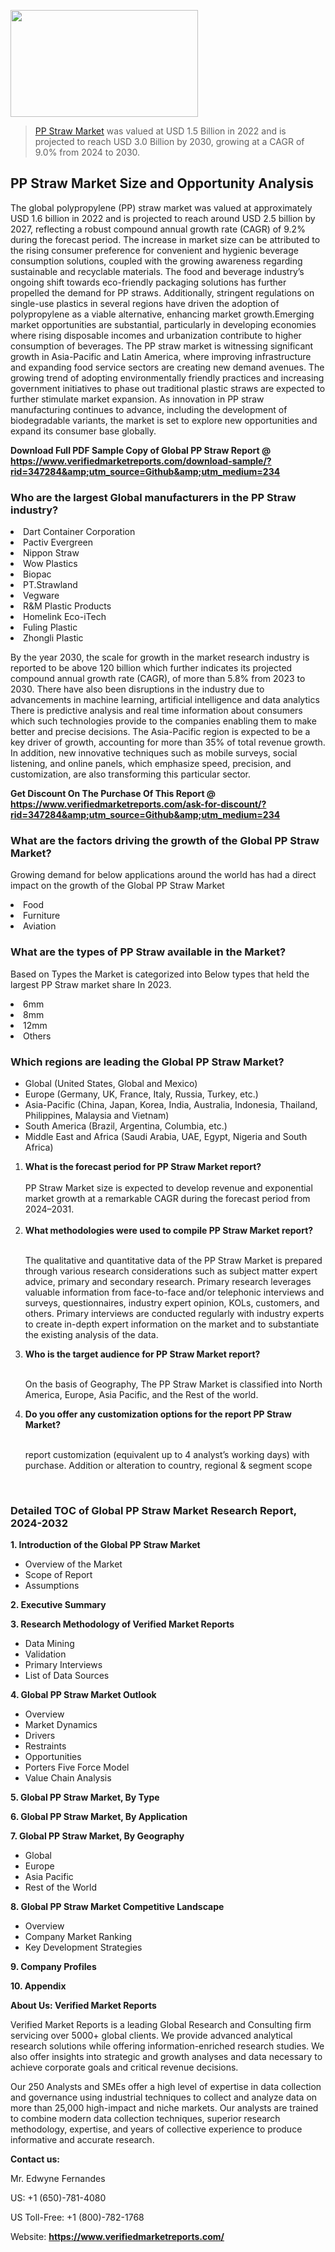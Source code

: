 <img src="https://ffe5etoiles.com/wp-content/uploads/2024/12/MST1-300x171.png" alt="" width="300" height="171" class="alignnone size-medium wp-image-20088" /><blockquote><p><p><a href="https://www.verifiedmarketreports.com/download-sample/?rid=347284&utm_source=Github&utm_medium=234" target="_blank">PP Straw Market</a> was valued at USD 1.5 Billion in 2022 and is projected to reach USD 3.0 Billion by 2030, growing at a CAGR of 9.0% from 2024 to 2030.</p></blockquote><p><h2>PP Straw Market Size and Opportunity Analysis</h2>The global polypropylene (PP) straw market was valued at approximately USD 1.6 billion in 2022 and is projected to reach around USD 2.5 billion by 2027, reflecting a robust compound annual growth rate (CAGR) of 9.2% during the forecast period. The increase in market size can be attributed to the rising consumer preference for convenient and hygienic beverage consumption solutions, coupled with the growing awareness regarding sustainable and recyclable materials. The food and beverage industry’s ongoing shift towards eco-friendly packaging solutions has further propelled the demand for PP straws. Additionally, stringent regulations on single-use plastics in several regions have driven the adoption of polypropylene as a viable alternative, enhancing market growth.Emerging market opportunities are substantial, particularly in developing economies where rising disposable incomes and urbanization contribute to higher consumption of beverages. The PP straw market is witnessing significant growth in Asia-Pacific and Latin America, where improving infrastructure and expanding food service sectors are creating new demand avenues. The growing trend of adopting environmentally friendly practices and increasing government initiatives to phase out traditional plastic straws are expected to further stimulate market expansion. As innovation in PP straw manufacturing continues to advance, including the development of biodegradable variants, the market is set to explore new opportunities and expand its consumer base globally.</p><p class=""><strong>Download Full PDF Sample Copy of Global PP Straw Report @ <a href="https://www.verifiedmarketreports.com/download-sample/?rid=347284&amp;utm_source=Github&amp;utm_medium=234" target="_blank">https://www.verifiedmarketreports.com/download-sample/?rid=347284&amp;utm_source=Github&amp;utm_medium=234</a></strong></p><h3 id="" class="">Who are the largest Global manufacturers in the PP Straw industry?</h3><p><li>Dart Container Corporation</li><li> Pactiv Evergreen</li><li> Nippon Straw</li><li> Wow Plastics</li><li> Biopac</li><li> PT.Strawland</li><li> Vegware</li><li> R&M Plastic Products</li><li> Homelink Eco-iTech</li><li> Fuling Plastic</li><li> Zhongli Plastic</li></p><div class=""><div class="" dir="" data-message-author-role="" data-message-id="" data-message-model-slug=""><div class=""><div class=""><div class=""><div class="" dir="" data-message-author-role="" data-message-id="" data-message-model-slug=""><div class=""><div class=""><p>By the year 2030, the scale for growth in the market research industry is reported to be above 120 billion which further indicates its projected compound annual growth rate (CAGR), of more than 5.8% from 2023 to 2030. There have also been disruptions in the industry due to advancements in machine learning, artificial intelligence and data analytics There is predictive analysis and real time information about consumers which such technologies provide to the companies enabling them to make better and precise decisions. The Asia-Pacific region is expected to be a key driver of growth, accounting for more than 35% of total revenue growth. In addition, new innovative techniques such as mobile surveys, social listening, and online panels, which emphasize speed, precision, and customization, are also transforming this particular sector.</p><p><strong>Get Discount On The Purchase Of This Report @&nbsp; <a href="https://www.verifiedmarketreports.com/ask-for-discount/?rid=347284&amp;utm_source=Github&amp;utm_medium=234" target="_blank">https://www.verifiedmarketreports.com/ask-for-discount/?rid=347284&amp;utm_source=Github&amp;utm_medium=234</a></strong></p></div></div></div></div></div></div></div></div><h3 id="" class="">What are the factors driving the growth of the Global PP Straw Market?</h3><p id="" class="">Growing demand for below applications around the world has had a direct impact on the growth of the Global PP Straw Market</p><p id="" class=""><li>Food</li><li> Furniture</li><li> Aviation</li></p><h3 id="" class="">What are the types of PP Straw available in the Market?</h3><p id="" class="">Based on Types the Market is categorized into Below types that held the largest PP Straw market share In 2023.</p><p id="" class=""><li>6mm</li><li> 8mm</li><li> 12mm</li><li> Others</li></p><h3 id="" class="">Which regions are leading the Global PP Straw Market?</h3><ul><li>Global (United States, Global and Mexico)</li><li>Europe (Germany, UK, France, Italy, Russia, Turkey, etc.)</li><li>Asia-Pacific (China, Japan, Korea, India, Australia, Indonesia, Thailand, Philippines, Malaysia and Vietnam)</li><li>South America (Brazil, Argentina, Columbia, etc.)</li><li>Middle East and Africa (Saudi Arabia, UAE, Egypt, Nigeria and South Africa)</li></ul><p><ol><li><strong>What is the forecast period for PP Straw Market report?<br /></strong><br /><span data-sheets-root="1" data-sheets-value="{&quot;1&quot;:2,&quot;2&quot;:&quot;XXXX size is expected to develop revenue and exponential market growth at a remarkable CAGR during the forecast period from 2024&ndash;2030.&quot;}" data-sheets-userformat="{&quot;2&quot;:12674,&quot;4&quot;:{&quot;1&quot;:2,&quot;2&quot;:16776960},&quot;10&quot;:2,&quot;11&quot;:0,&quot;15&quot;:&quot;Arial&quot;,&quot;16&quot;:12}">PP Straw Market size is expected to develop revenue and exponential market growth at a remarkable CAGR during the forecast period from 2024&ndash;2031.</span><br /><br /></li><li><strong>What methodologies were used to compile PP Straw Market report?<br /><br /></strong><p>The qualitative and quantitative data of the&nbsp;PP Straw Market is prepared through various research considerations such as subject matter expert advice, primary and secondary research. Primary research leverages valuable information from face-to-face and/or telephonic interviews and surveys, questionnaires, industry expert opinion, KOLs, customers, and others. Primary interviews are conducted regularly with industry experts to create in-depth expert information on the market and to substantiate the existing analysis of the data.&nbsp;</p></li><li><strong>Who is the target audience for PP Straw Market report?<br /><br /></strong><p>On the basis of Geography, The&nbsp;PP Straw Market is classified into North America, Europe, Asia Pacific, and the Rest of the world.</p></li><li><strong>Do you offer any customization options for the report PP Straw Market?<br /><br /></strong><p>report customization (equivalent up to 4 analyst&rsquo;s working days) with purchase. Addition or alteration to country, regional &amp; segment scope</p><p>&nbsp;</p></li></ol></p><h3 id="" class="">Detailed TOC of Global PP Straw Market Research Report, 2024-2032</h3><p id="" class=""><strong>1. Introduction of the Global PP Straw Market</strong></p><ul><li>Overview of the Market</li><li>Scope of Report</li><li>Assumptions</li></ul><p id="" class=""><strong>2. Executive Summary</strong></p><p id="" class=""><strong>3. Research Methodology of&nbsp;Verified Market Reports</strong></p><ul><li>Data Mining</li><li>Validation</li><li>Primary Interviews</li><li>List of Data Sources</li></ul><p id="" class=""><strong>4. Global PP Straw Market Outlook</strong></p><ul><li>Overview</li><li>Market Dynamics</li><li>Drivers</li><li>Restraints</li><li>Opportunities</li><li>Porters Five Force Model</li><li>Value Chain Analysis</li></ul><p id="" class=""><strong>5. Global PP Straw Market, By&nbsp;Type</strong></p><p id="" class=""><strong>6. Global PP Straw Market, By Application</strong></p><p id="" class=""><strong>7. Global PP Straw Market, By Geography</strong></p><ul><li>Global</li><li>Europe</li><li>Asia Pacific</li><li>Rest of the World</li></ul><p id="" class=""><strong>8. Global PP Straw Market Competitive Landscape</strong></p><ul><li>Overview</li><li>Company Market Ranking</li><li>Key Development Strategies</li></ul><p id="" class=""><strong>9. Company Profiles</strong></p><p id="" class=""><strong>10. Appendix</strong></p><p id="" class=""><strong>About Us: Verified Market Reports</strong></p><p id="" class="">Verified Market Reports is a leading Global Research and Consulting firm servicing over 5000+ global clients. We provide advanced analytical research solutions while offering information-enriched research studies. We also offer insights into strategic and growth analyses and data necessary to achieve corporate goals and critical revenue decisions.</p><p id="" class="">Our 250 Analysts and SMEs offer a high level of expertise in data collection and governance using industrial techniques to collect and analyze data on more than 25,000 high-impact and niche markets. Our analysts are trained to combine modern data collection techniques, superior research methodology, expertise, and years of collective experience to produce informative and accurate research.</p><p id="" class=""><strong>Contact us:</strong></p><p id="" class="">Mr. Edwyne Fernandes</p><p id="" class="">US: +1 (650)-781-4080</p><p id="" class="">US Toll-Free: +1 (800)-782-1768</p><p id="" class="">Website: <a target="" data-test-app-aware-link=""><strong>https://www.verifiedmarketreports.com/</strong></a></p>
